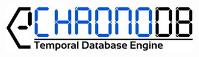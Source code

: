 ![ChronoDB](https://github.com/MartinHaeusler/chronos/blob/master/readmeResources/chronoDBLogo.png)

